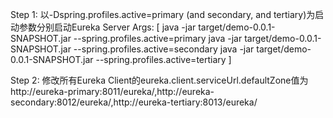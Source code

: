 Step 1: 以-Dspring.profiles.active=primary (and secondary, and tertiary)为启动参数分别启动Eureka Server
Args: [
	java -jar target/demo-0.0.1-SNAPSHOT.jar --spring.profiles.active=primary 
	java -jar target/demo-0.0.1-SNAPSHOT.jar --spring.profiles.active=secondary 
	java -jar target/demo-0.0.1-SNAPSHOT.jar --spring.profiles.active=tertiary 
]

Step 2: 修改所有Eureka Client的eureka.client.serviceUrl.defaultZone值为
http://eureka-primary:8011/eureka/,http://eureka-secondary:8012/eureka/,http://eureka-tertiary:8013/eureka/